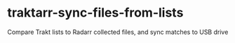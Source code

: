# traktarr-sync-files-from-lists
Compare Trakt lists to Radarr collected files, and sync matches to USB drive
